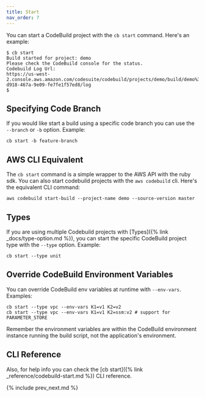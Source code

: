 ```yaml
---
title: Start
nav_order: 7
---
```


You can start a CodeBuild project with the `cb start` command. Here's an example:

    $ cb start
    Build started for project: demo
    Please check the CodeBuild console for the status.
    Codebuild Log Url:
    https://us-west-2.console.aws.amazon.com/codesuite/codebuild/projects/demo/build/demo%3A7bc4cb33-d918-467a-9e09-fe7fe1f57ed8/log
    $

## Specifying Code Branch

If you would like start a build using a specific code branch you can use the `--branch` or `-b` option.  Example:

    cb start -b feature-branch

## AWS CLI Equivalent

The `cb start` command is a simple wrapper to the AWS API with the ruby sdk. You can also start codebuild projects with the `aws codebuild` cli.  Here's the equivalent CLI command:

    aws codebuild start-build --project-name demo --source-version master

## Types

If you are using multiple Codebuild projects with [Types]({% link _docs/type-option.md %}), you can start the specific CodeBuild project type with the `--type` option.  Example:

    cb start --type unit

## Override CodeBuild Environment Variables

You can override CodeBuild env variables at runtime with `--env-vars`. Examples:

    cb start --type vpc --env-vars K1=v1 K2=v2
    cb start --type vpc --env-vars K1=v1 K2=ssm:v2 # support for PARAMETER_STORE

Remember the environment variables are within the CodeBuild environment instance running the build script, not the application's environment.

## CLI Reference

Also, for help info you can check the [cb start]({% link _reference/codebuild-start.md %}) CLI reference.

{% include prev_next.md %}